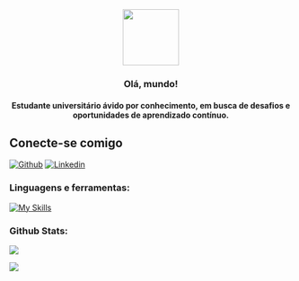 <div id="header" align="center">
  <img src="https://media.giphy.com/media/fByehYIrOIzO8XolJK/giphy.gif" width="100"/>
</div>

<h3 align="center">Olá, mundo!</h3>

<h4 align="center">Estudante universitário ávido por conhecimento, em busca de desafios e oportunidades de aprendizado contínuo.</h4>


## Conecte-se comigo
[![Github](https://img.shields.io/badge/github-%23121011.svg?style=for-the-badge&logo=github&logoColor=white)](https://github.com/henriquezanca)
[![Linkedin](https://img.shields.io/badge/LinkedIn-%23121011?style=for-the-badge&logo=linkedin&logoColor=white)](https://www.linkedin.com/in/henrique-zanca-1b04381a3/)


<h3 align="left">Linguagens e ferramentas:</h3>

[![My Skills](https://skillicons.dev/icons?i=java,python,linux,html,css,git)](https://skillicons.dev)



<h3 align="left">Github Stats:</h3>
<div><div>

![](https://github-readme-stats.vercel.app/api/top-langs/?username=henriquezanca&layout=compact&theme=nord)

![](https://github-readme-stats.vercel.app/api?username=henriquezanca&show_icons=true&theme=nord)



